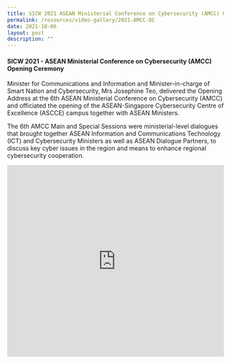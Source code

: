 ```yaml
---
title: SICW 2021 ASEAN Ministerial Conference on Cybersecurity (AMCC) Opening Ceremony
permalink: /resources/video-gallery/2021-AMCC-OC
date: 2021-10-06
layout: post
description: ""
---
```

#### **SICW 2021 - ASEAN Ministerial Conference on Cybersecurity (AMCC) Opening Ceremony**

Minister for Communications and Information and Minister-in-charge of Smart Nation and Cybersecurity, Mrs Josephine Teo, delivered the Opening Address at the 6th ASEAN Ministerial Conference on Cybersecurity (AMCC) and officiated the opening of the ASEAN-Singapore Cybersecurity Centre of Excellence (ASCCE) campus together with ASEAN Ministers.

The 6th AMCC Main and Special Sessions were ministerial-level dialogues that brought together ASEAN Information and Communications Technology (ICT) and Cybersecurity Ministers as well as ASEAN Dialogue Partners, to discuss key cyber issues in the region and means to enhance regional cybersecurity cooperation.

<iframe width="100%" height="445" src="https://www.youtube.com/embed/hhlBzih0Rew" title="YouTube video player" frameborder="0" allow="accelerometer; autoplay; clipboard-write; encrypted-media; gyroscope; picture-in-picture" allowfullscreen></iframe>